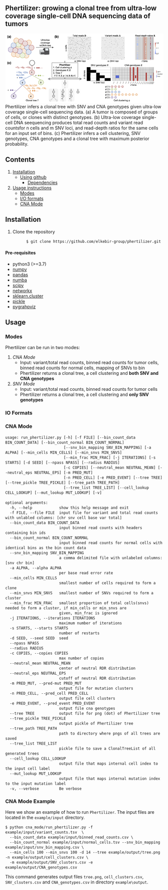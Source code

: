 ## Phertilizer: growing a clonal tree from ultra-low coverage single-cell DNA sequencing data of tumors


![Overview of Phertilizer](overview.png)
Phertilizer infers a clonal tree with SNV and CNA genotypes given ultra-low coverage single-cell sequencing data.
(a) A tumor is composed of groups of cells, or clones with distinct genotypes.
(b) Ultra-low coverage single-cell DNA seequencing produces total read counts and variant read countsfor n cells and m SNV loci, and read-depth ratios for the same cells for an input set of bins.
(c) Phertilizer infers a cell clustering, SNV genotypes, CNA genotypes and a clonal tree  with maximum posterior probability.


## Contents

  1. [Installation](#install)
     * [Using github](#compilation)
          * [Dependencies](#pre-requisites)
  2. [Usage instructions](#usage)
     * [Modes](#modes)    
     * [I/O formats](#io)
     * [CNA Mode](#cna-mode)

<a name="install"></a>

## Installation

  1. Clone the repository
      ```bash
            $ git clone https://github.com/elkebir-group/phertilizer.git

<a name="pre-requisites"></a>
#### Pre-requisites
+ python3 (>=3.7)
+ [numpy](https://numpy.org/doc/)
+ [pandas](https://pandas.pydata.org/pandas-docs/stable/index.html)
+ [numba](http://numba.pydata.org)
+ [scipy](https://scipy.org)
+ [networkx](https://networkx.org)
+ [sklearn.cluster](https://scikit-learn.org/stable/modules/clustering.html#clustering)
+ [pickle](https://docs.python.org/3/library/pickle.html)
+ [pygrahpviz](https://pygraphviz.github.io)

<a name="usage"></a>
## Usage
<a name="modes"></a>
### Modes
Phertilizer can be run in two modes:
 1. *CNA Mode* 
    + Input: variant/total read counts, binned read counts for tumor cells, binned read counts for normal cells, mapping of SNVs to bin 
    + Phertilizer returns a clonal tree, a cell clustering and **both SNV and CNA genotypes**
 2. *SNV Mode* 
    + Input: variant/total read counts, binned read counts for tumor cells 
    + Phertilizer returns a clonal tree, a cell clustering and **only SNV genotypes** 

### IO Formats

<a name="cna-mode"></a>
### CNA Mode
    usage: run_phertilizer.py [-h] [-f FILE] [--bin_count_data BIN_COUNT_DATA] [--bin_count_normal BIN_COUNT_NORMAL]
                              [--snv_bin_mapping SNV_BIN_MAPPING] [-a ALPHA] [--min_cells MIN_CELLS] [--min_snvs MIN_SNVS]
                              [--min_frac MIN_FRAC] [-j ITERATIONS] [-s STARTS] [-d SEED] [--npass NPASS] [--radius RADIUS]
                              [-c COPIES] [--neutral_mean NEUTRAL_MEAN] [--neutral_eps NEUTRAL_EPS] [-m PRED_MUT]
                              [-n PRED_CELL] [-e PRED_EVENT] [--tree TREE] [--tree_pickle TREE_PICKLE] [--tree_path TREE_PATH]
                              [--tree_list TREE_LIST] [--cell_lookup CELL_LOOKUP] [--mut_lookup MUT_LOOKUP] [-v]

    optional arguments:
      -h, --help            show this help message and exit
      -f FILE, --file FILE  input file for variant and total read counts with unlabled columns: [chr snv cell base var total]
      --bin_count_data BIN_COUNT_DATA
                            input binned read counts with headers containing bin ids
      --bin_count_normal BIN_COUNT_NORMAL
                            input binned read counts for normal cells with identical bins as the bin count data
      --snv_bin_mapping SNV_BIN_MAPPING
                            a comma delimited file with unlabeled columns: [snv chr bin]
      -a ALPHA, --alpha ALPHA
                            per base read error rate
      --min_cells MIN_CELLS
                            smallest number of cells required to form a clone
      --min_snvs MIN_SNVS   smallest number of SNVs required to form a cluster
      --min_frac MIN_FRAC   smallest proportion of total cells(snvs) needed to form a cluster, if min_cells or min_snvs are
                            given, min_frac is ignored
      -j ITERATIONS, --iterations ITERATIONS
                            maximum number of iterations
      -s STARTS, --starts STARTS
                            number of restarts
      -d SEED, --seed SEED  seed
      --npass NPASS
      --radius RADIUS
      -c COPIES, --copies COPIES
                            max number of copies
      --neutral_mean NEUTRAL_MEAN
                            center of neutral RDR distribution
      --neutral_eps NEUTRAL_EPS
                            cutoff of neutral RDR distribution
      -m PRED_MUT, --pred-mut PRED_MUT
                            output file for mutation clusters
      -n PRED_CELL, --pred_cell PRED_CELL
                            output file cell clusters
      -e PRED_EVENT, --pred_event PRED_EVENT
                            output file cna genotypes
      --tree TREE           output file for png (dot) of Phertilizer tree
      --tree_pickle TREE_PICKLE
                            output pickle of Phertilizer tree
      --tree_path TREE_PATH
                            path to directory where pngs of all trees are saved
      --tree_list TREE_LIST
                            pickle file to save a ClonalTreeList of all generated trees
      --cell_lookup CELL_LOOKUP
                            output file that maps internal cell index to the input cell label
      --mut_lookup MUT_LOOKUP
                            output file that maps internal mutation index to the input mutation label
      -v, --verbose         Be verbose

<a name="phertilizer"></a>
### CNA Mode Example

Here we show an example of how to run `Phertilizer`.
The input files are located in the `example/input` directory.


    $ python cna_mode/run_phertilizer.py -f example/input/variant_counts.tsv  \
      --bin_count_data example/input/binned_read_counts.csv \
      --bin_count_normal example/input/normal_cells.tsv --snv_bin_mapping example/input/snv_bin_mapping.csv \
      --min_cells 100 --min_snvs 100 -d 14 --tree example/output/tree.png -n example/output/cell_clusters.csv \
      -m example/output/SNV_clusters.csv -e example/output/CNA_genotypes.csv 

This command generates output files `tree.png`, `cell_clusters.csv`, `SNV_clsuters.csv` and `CNA_genotypes.csv` in directory `example\output`.
